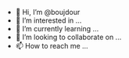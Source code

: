 - 👋 Hi, I’m @boujdour
- 👀 I’m interested in ...
- 🌱 I’m currently learning ...
- 💞️ I’m looking to collaborate on ...
- 📫 How to reach me ...

<!---
boujdour/boujdour is a ✨ special ✨ repository because its `README.md` (this file) appears on your GitHub profile.
You can click the Preview link to take a look at your changes.
--->
